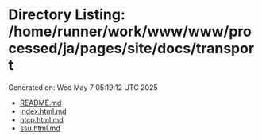 # Directory Listing: /home/runner/work/www/www/processed/ja/pages/site/docs/transport
Generated on: Wed May  7 05:19:12 UTC 2025

- [README.md](README.md)
- [index.html.md](index.html.md)
- [ntcp.html.md](ntcp.html.md)
- [ssu.html.md](ssu.html.md)
